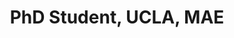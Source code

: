 ---
name: Zhuonan Hao
title:  PhD Student, UCLA, MAE
image: /img/organizers/hao_zhuonan.JPG
link: 
---